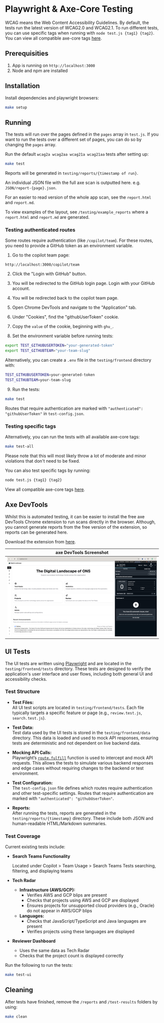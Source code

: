 # Playwright & Axe-Core Testing

WCAG means the Web Content Accessibility Guidelines. By default, the tests run the latest version of WCAG2.0 and WCAG2.1. To run different tests, you can use specific tags when running with `node test.js {tag1} {tag2}`. You can view all compatible axe-core tags [here](https://www.deque.com/axe/core-documentation/api-documentation/#axecore-tags).

## Prerequisities

1. App is running on `http://localhost:3000`
2. Node and npm are installed

## Installation

Install dependencies and playwright browsers:

```bash
make setup
```

## Running

The tests will run over the pages defined in the `pages` array in `test.js`. If you want to run the tests over a different set of pages, you can do so by changing the `pages` array.

Run the default `wcag2a wcag2aa wcag21a wcag21aa` tests after setting up:

```bash
make test
```

Reports will be generated in `testing/reports/{timestamp of run}`.

An individual JSON file with the full axe scan is outputted here. e.g. `JSON/report-{page}.json`.

For an easier to read version of the whole app scan, see the `report.html` and `report.md`.

To view examples of the layout, see `/testing/example_reports` where a `report.html` and `report.md` are generated.

### Testing authenticated routes

Some routes require authentication (like `/copilot/team`). For these routes, you need to provide a GitHub token as an environment variable.

1. Go to the copilot team page:

```http
http://localhost:3000/copilot/team
```

2. Click the "Login with GitHub" button.

3. You will be redirected to the GitHub login page. Login with your GitHub account.

4. You will be redirected back to the copilot team page.

5. Open Chrome DevTools and navigate to the "Application" tab.

6. Under "Cookies", find the "githubUserToken" cookie.

7. Copy the `value` of the cookie, beginning with `ghu_`.

8. Set the environment variable before running tests:

```bash
export TEST_GITHUBUSERTOKEN="your-generated-token"
export TEST_GITHUBTEAM="your-team-slug"
```

Alternatively, you can create a `.env` file in the `testing/frontend` directory with:

```bash
TEST_GITHUBUSERTOKEN=your-generated-token
TEST_GITHUBTEAM=your-team-slug
```

9. Run the tests:

```bash
make test
```

Routes that require authentication are marked with `"authenticated": "githubUserToken"` in `test-config.json`.

### Testing specific tags

Alternatively, you can run the tests with all available axe-core tags:

```bash
make test-all
```

Please note that this will most likely throw a lot of moderate and minor violations that don't need to be fixed.

You can also test specific tags by running:

```bash
node test.js {tag1} {tag2}
```

View all compatible axe-core tags [here](https://www.deque.com/axe/core-documentation/api-documentation/#axecore-tags).

## Axe DevTools

Whilst this is automated testing, it can be easier to install the free axe DevTools Chrome extension to run scans directly in the browser. Although, you cannot generate reports from the free version of the extension, so reports can be generated here.

Download the extension from [here](https://chromewebstore.google.com/detail/axe-devtools-web-accessib/lhdoppojpmngadmnindnejefpokejbdd).

| axe DevTools Screenshot                               |
| ----------------------------------------------------- |
| ![axe devtools extension](./axe-tools-screenshot.png) |

## UI Tests

The UI tests are written using [Playwright](https://playwright.dev/) and are located in the `testing/frontend/tests` directory. These tests are designed to verify the application's user interface and user flows, including both general UI and accessibility checks.

### **Test Structure**

- **Test Files:**  
  All UI test scripts are located in `testing/frontend/tests`. Each file typically targets a specific feature or page (e.g., `review.test.js`, `search.test.js`).

- **Test Data:**  
  Test data used by the UI tests is stored in the `testing/frontend/data` directory. This data is loaded and used to mock API responses, ensuring tests are deterministic and not dependent on live backend data.

- **Mocking API Calls:**  
  Playwright’s [`route.fulfill`](https://playwright.dev/docs/network#handle-requests) function is used to intercept and mock API requests. This allows the tests to simulate various backend responses and edge cases without requiring changes to the backend or test environment.

- **Test Configuration:**  
  The `test-config.json` file defines which routes require authentication and other test-specific settings. Routes that require authentication are marked with `"authenticated": "githubUserToken"`.

- **Reports:**  
  After running the tests, reports are generated in the `testing/reports/{timestamp}` directory. These include both JSON and human-readable HTML/Markdown summaries.

### **Test Coverage**

  Current existing tests include:

- **Search Teams Functionality**

  Located under Copilot > Team Usage > Search Teams
  Tests searching, filtering, and displaying teams

- **Tech Radar**
  - **Infrastructure (AWS/GCP):**
    - Verifies AWS and GCP blips are present
    - Checks that projects using AWS and GCP are displayed
    - Ensures projects for unsupported cloud providers (e.g., Oracle) do not appear in AWS/GCP blips
  - **Languages:**
    - Checks that JavaScript/TypeScript and Java languages are present
    - Verifies projects using these languages are displayed

- **Reviewer Dashboard**
  - Uses the same data as Tech Radar
  - Checks that the project count is displayed correctly

Run the following to run the tests:

```bash
make test-ui
```

## Cleaning

After tests have finished, remove the `/reports` and `/test-results` folders by using:

```bash
make clean
```
